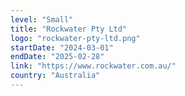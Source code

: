 ```yaml
---
level: "Small"
title: "Rockwater Pty Ltd"
logo: "rockwater-pty-ltd.png"
startDate: "2024-03-01"
endDate: "2025-02-28"
link: "https://www.rockwater.com.au/"
country: "Australia"
---
```


